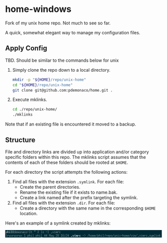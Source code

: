 # home-windows

Fork of my unix home repo. Not much to see so far.

A quick, somewhat elegant way to manage my configuration files. 

## Apply Config

TBD. Should be similar to the commands below for unix

1. Simply clone the repo down to a local directory.

    ```bash
    mkdir -p "${HOME}/repo/unix-home"
    cd "${HOME}/repo/unix-home"
    git clone git@github.com:pdemonaco/home.git .
    ```
2. Execute mklinks.

    ```bash
    cd ./repo/unix-home/
    ./mklinks
    ```

Note that if an existing file is encountered it moved to a backup.

## Structure

File and directory links are divided up into application and/or category specific folders within this repo. The mklinks script assumes that the contents of each of these folders should be rooted at `$HOME`. 

For each directory the script attempts the following actions:

1. Find all files with the extension `.symlink`. For each file:
    * Create the parent directories.
    * Rename the existing file if it exists to name.bak.
    * Create a link named after the prefix targeting the symlink. 
2. Find all files with the extension `.dir`. For each file:
    * Create a directory with the same name in the corresponding `$HOME` location.
 
Here's an example of a symlink created by mklinks:

![VimRC File](img/example-symlink.png)
